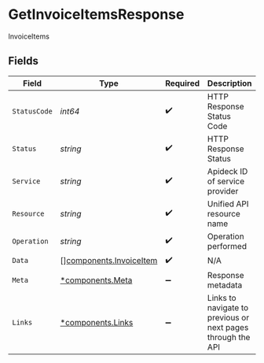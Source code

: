 # GetInvoiceItemsResponse

InvoiceItems


## Fields

| Field                                                              | Type                                                               | Required                                                           | Description                                                        | Example                                                            |
| ------------------------------------------------------------------ | ------------------------------------------------------------------ | ------------------------------------------------------------------ | ------------------------------------------------------------------ | ------------------------------------------------------------------ |
| `StatusCode`                                                       | *int64*                                                            | :heavy_check_mark:                                                 | HTTP Response Status Code                                          | 200                                                                |
| `Status`                                                           | *string*                                                           | :heavy_check_mark:                                                 | HTTP Response Status                                               | OK                                                                 |
| `Service`                                                          | *string*                                                           | :heavy_check_mark:                                                 | Apideck ID of service provider                                     | xero                                                               |
| `Resource`                                                         | *string*                                                           | :heavy_check_mark:                                                 | Unified API resource name                                          | invoice-items                                                      |
| `Operation`                                                        | *string*                                                           | :heavy_check_mark:                                                 | Operation performed                                                | all                                                                |
| `Data`                                                             | [][components.InvoiceItem](../../models/components/invoiceitem.md) | :heavy_check_mark:                                                 | N/A                                                                |                                                                    |
| `Meta`                                                             | [*components.Meta](../../models/components/meta.md)                | :heavy_minus_sign:                                                 | Response metadata                                                  |                                                                    |
| `Links`                                                            | [*components.Links](../../models/components/links.md)              | :heavy_minus_sign:                                                 | Links to navigate to previous or next pages through the API        |                                                                    |